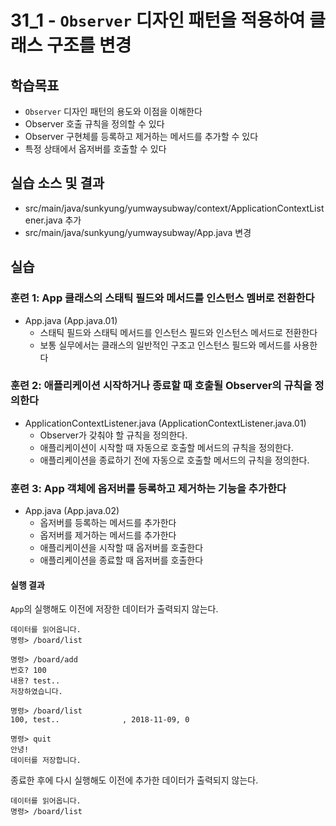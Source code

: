 # 31_1 - `Observer` 디자인 패턴을 적용하여 클래스 구조를 변경

## 학습목표

- `Observer` 디자인 패턴의 용도와 이점을 이해한다
- Observer 호출 규칙을 정의할 수 있다
- Observer 구현체를 등록하고 제거하는 메서드를 추가할 수 있다
- 특정 상태에서 옵저버를 호출할 수 있다

## 실습 소스 및 결과

- src/main/java/sunkyung/yumwaysubway/context/ApplicationContextListener.java 추가
- src/main/java/sunkyung/yumwaysubway/App.java 변경
  
## 실습

### 훈련 1: App 클래스의 스태틱 필드와 메서드를 인스턴스 멤버로 전환한다

- App.java (App.java.01)
    - 스태틱 필드와 스태틱 메서드를 인스턴스 필드와 인스턴스 메서드로 전환한다
    - 보통 실무에서는 클래스의 일반적인 구조고 인스턴스 필드와 메서드를 사용한다
    
### 훈련 2: 애플리케이션 시작하거나 종료할 때 호출될 Observer의 규칙을 정의한다

- ApplicationContextListener.java (ApplicationContextListener.java.01)
    - Observer가 갖춰야 할 규칙을 정의한다.
    - 애플리케이션이 시작할 때 자동으로 호출할 메서드의 규칙을 정의한다.
    - 애플리케이션을 종료하기 전에 자동으로 호출할 메서드의 규칙을 정의한다.
    
    
### 훈련 3: App 객체에 옵저버를 등록하고 제거하는 기능을 추가한다

- App.java (App.java.02)
    - 옵저버를 등록하는 메서드를 추가한다
    - 옵저버를 제거하는 메서드를 추가한다
    - 애플리케이션을 시작할 때 옵저버를 호출한다
    - 애플리케이션을 종료할 때 옵저버를 호출한다

#### 실행 결과

`App`의 실행해도 이전에 저장한 데이터가 출력되지 않는다.
```
데이터를 읽어옵니다.
명령> /board/list

명령> /board/add
번호? 100
내용? test..
저장하였습니다.

명령> /board/list
100, test..              , 2018-11-09, 0

명령> quit
안녕!
데이터를 저장합니다.
```

종료한 후에 다시 실행해도 이전에 추가한 데이터가 출력되지 않는다.
```
데이터를 읽어옵니다.
명령> /board/list

```
